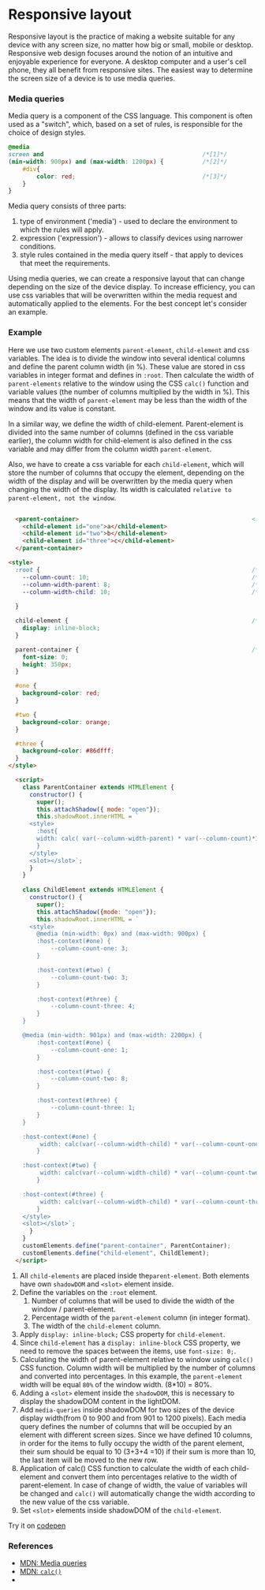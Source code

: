 # Responsive layout

Responsive layout is the practice of making a website suitable for any device with any screen size, no matter how big 
or small, mobile or desktop. Responsive web design focuses around the notion of an intuitive and enjoyable experience for
everyone. A desktop computer and a user's cell phone, they all benefit from responsive sites.
The easiest way to determine the screen size of a device is to use media queries.

### Media queries 

Media query is a component of the CSS language. This component is often used as a "switch", which, based on a set of rules,
is responsible for the choice of design styles.

```css
@media 
screen and                                             /*[1]*/
(min-width: 900px) and (max-width: 1200px) {           /*[2]*/
    #div{
        color: red;                                    /*[3]*/
    }
}
```
Media query consists of three parts: 
1. type of environment ('media') - used to declare the environment to which the rules will apply.
2. expression ('expression') - allows to classify devices using narrower conditions. 
3. style rules contained in the media query itself - that apply to devices that meet the requirements.

Using media queries, we can create a responsive layout that can change depending on the size of the device display.
To increase efficiency, you can use css variables that will be overwritten within the media request and automatically 
applied to the elements. For the best concept let's consider an example.

### Example

Here we use two custom elements `parent-element`, `child-element` and css variables.
The idea is to divide the window into several identical columns and define the parent column width (in %). These value
are stored in css variables in integer format and defines in `:root`. Then calculate the width of `parent-elements` relative
to the window using the CSS `calc()` function and variable values (the number of columns multiplied by the width in %). 
This means that the width of `parent-element` may be less than the width of the window and its value is constant.

In a similar way, we define the width of child-element. Parent-element is divided into the same number of columns (defined
in the css variable earlier), the column width for child-element is also defined in the css variable and may differ from 
the column width `parent-element`.

Also, we have to create a css variable for each `child-element`, which will store the number of columns that occupy the
element, depending on the width of the display and will be overwritten by the media query when changing the width of 
the display. 
Its width is calculated `relative to parent-element, not the window`.

```html

  <parent-container>                                                 <!--[1]-->
    <child-element id="one">a</child-element>
    <child-element id="two">b</child-element>
    <child-element id="three">c</child-element>
  </parent-container>

<style>
  :root {                                                            /*[2]*/
    --column-count: 10;                                              /*[2.1]*/
    --column-width-parent: 8;                                        /*[2.1]*/
    --column-width-child: 10;                                        /*[2.3]*/
   
  }

  child-element {                                                    /*[3]*/
    display: inline-block;
  }

  parent-container {                                                 /*[4]*/
    font-size: 0;
    height: 350px;
  }

  #one {
    background-color: red;
  }

  #two {
    background-color: orange;
  }

  #three {
    background-color: #86dfff;
  }
</style>

  <script>
    class ParentContainer extends HTMLElement {
      constructor() {
        super();
        this.attachShadow({ mode: "open"});
        this.shadowRoot.innerHTML = `
      <style>
        :host{
        width: calc( var(--column-width-parent) * var(--column-count)*1%);     /*[5]*/
        }
      </style>
      <slot></slot>`;                                                          /*[6]*/
      }
    }
    
    class ChildElement extends HTMLElement {
      constructor() {
        super();
        this.attachShadow({mode: "open"});
        this.shadowRoot.innerHTML = `                      
      <style>
        @media (min-width: 0px) and (max-width: 900px) {                       /*[7]*/
        :host-context(#one) {
            --column-count-one: 3;
        }

        :host-context(#two) {
            --column-count-two: 3;
        }

        :host-context(#three) {
            --column-count-three: 4;
        }
    }

    @media (min-width: 901px) and (max-width: 2200px) {                        /*[7]*/
        :host-context(#one) {
            --column-count-one: 1;
        }

        :host-context(#two) {
            --column-count-two: 8;
        }

        :host-context(#three) {
            --column-count-three: 1;
        }
    }

    :host-context(#one) {                                                       /*[8]*/
         width: calc(var(--column-width-child) * var(--column-count-one) * 1%); 
        }

    :host-context(#two) {
         width: calc(var(--column-width-child) * var(--column-count-two) * 1%);
        }

    :host-context(#three) {
         width: calc(var(--column-width-child) * var(--column-count-three) * 1%);
        }
    </style>
    <slot></slot>`;                                                                 //[9]
      }
    }
    customElements.define("parent-container", ParentContainer);
    customElements.define("child-element", ChildElement);
  </script>
```
1. All `child-elements` are placed inside the`parent-element`. Both elements have own `shadowDOM` and `<slot>` element inside.
2. Define the variables on the `:root` element.
    1. Number of columns that will be used to divide the width of the window / parent-element.
    2. Percentage width of the `parent-element` column (in integer format). 
    3. The width of the `child-element` column.  
3. Apply `display: inline-block;` CSS property for `child-element`.
4. Since `child-element` has a `display: inline-block` CSS property, we need to remove the spaces between the items, use 
    `font-size: 0;`.
5. Calculating the width of parent-element relative to window using `calc()` CSS function. Column width
   will be multiplied by the number of columns and converted into percentages. In this example, the `parent-element` width
   will be equal `80%` of the window width. (8*10) = 80%.
6. Adding a `<slot>` element inside the `shadowDOM`, this is necessary to display the shadowDOM content in the lightDOM.
7. Add `media-queries` inside shadowDOM for two sizes of the device display width(from 0 to 900 and from 901 to 1200 pixels).
 Each media query defines the number of columns that will be occupied by an element with different screen sizes. 
 Since we have defined 10 columns, in order for the items  to fully occupy the width of the parent element, their sum 
 should be equal to 10 (3+3+4 =10) if their sum is more than 10, the last item will be moved to the new row.
8. Application of calc() CSS function to calculate the width of each child-element and convert them into percentages 
 relative to the width of parent-element. In case of change of width, the value of variables will be changed and `calc()` 
 will automatically change the width according to the new value of the css variable.
9. Set `<slot>` elements inside shadowDOM of the `child-element`.

Try it on [codepen](https://codepen.io/Halochkin/pen/KOyOwQ)

### References 

* [MDN: Media queries](https://developer.mozilla.org/en-US/docs/Web/CSS/Media_Queries/Using_media_queries)
* [MDN: `calc()`](https://developer.mozilla.org/en-US/docs/Web/CSS/calc)
* 